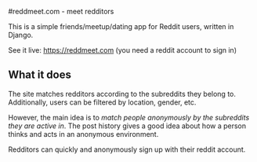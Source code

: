 #reddmeet.com - meet redditors

This is a simple friends/meetup/dating app for Reddit users, written in Django.

See it live: https://reddmeet.com (you need a reddit account to sign in)

What it does
------------

The site matches redditors according to the subreddits they belong to. Additionally, users can be filtered by location, gender, etc.

However, the main idea is to *match people anonymously by the subreddits they are active in*. The post history gives a good idea about how a person thinks and acts in an anonymous environment.

Redditors can quickly and anonymously sign up with their reddit account.

